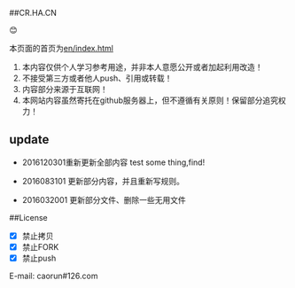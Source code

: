 ##CR.HA.CN

:blush:

本页面的首页为[en/index.html](./en)

1. 本内容仅供个人学习参考用途，并非本人意愿公开或者加起利用改造！
2. 不接受第三方或者他人push、引用或转载！
3. 内容部分来源于互联网！
4. 本网站内容虽然寄托在github服务器上，但不遵循有关原则！保留部分追究权力！

## update
- 2016120301重新更新全部内容 test some thing,find!

- 2016083101 更新部分内容，并且重新写规则。


- 2016032001 更新部分文件、删除一些无用文件 

##License

- [x] 禁止拷贝
- [x] 禁止FORK
- [x] 禁止push

E-mail:  caorun#126.com

